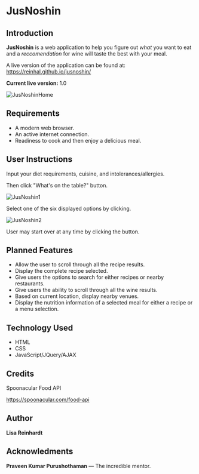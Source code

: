 # JusNoshin

## Introduction

**JusNoshin** is a web application to help you figure out *what* you want to eat and a *reccomendation* for wine will taste the best with your meal.

A live version of the application can be found at: https://reinhal.github.io/jusnoshin/

**Current live version:** 1.0

![JusNoshinHome](/Users/lisa/Desktop/Projects/JusNoshin/JusNoshinHome.png)

## Requirements

* A modern web browser.
* An active internet connection.
* Readiness to cook and then enjoy a delicious meal.

## User Instructions

Input your diet requirements, cuisine, and intolerances/allergies.

Then click "What's on the table?" button.

![JusNoshin1](/Users/lisa/Desktop/Projects/JusNoshin/JusNoshin1.png)



Select one of the six displayed options by clicking.

![JusNoshin2](/Users/lisa/Desktop/Projects/JusNoshin/JusNoshin2.png)



User may start over at any time by clicking the button.

## Planned Features

- Allow the user to scroll through all the recipe results.
- Display the complete recipe selected.
- Give users the options to search for either recipes or nearby restaurants.
- Give users the ability to scroll through all the wine results.
- Based on current location, display nearby venues.
- Display the nutrition information of a selected meal for either a recipe or a menu selection.

## Technology Used

- HTML
- CSS
- JavaScript/JQuery/AJAX

## Credits

Spoonacular Food API

https://spoonacular.com/food-api

## Author

**Lisa Reinhardt**

## Acknowledments

**Praveen Kumar Purushothaman** — The incredible mentor.

